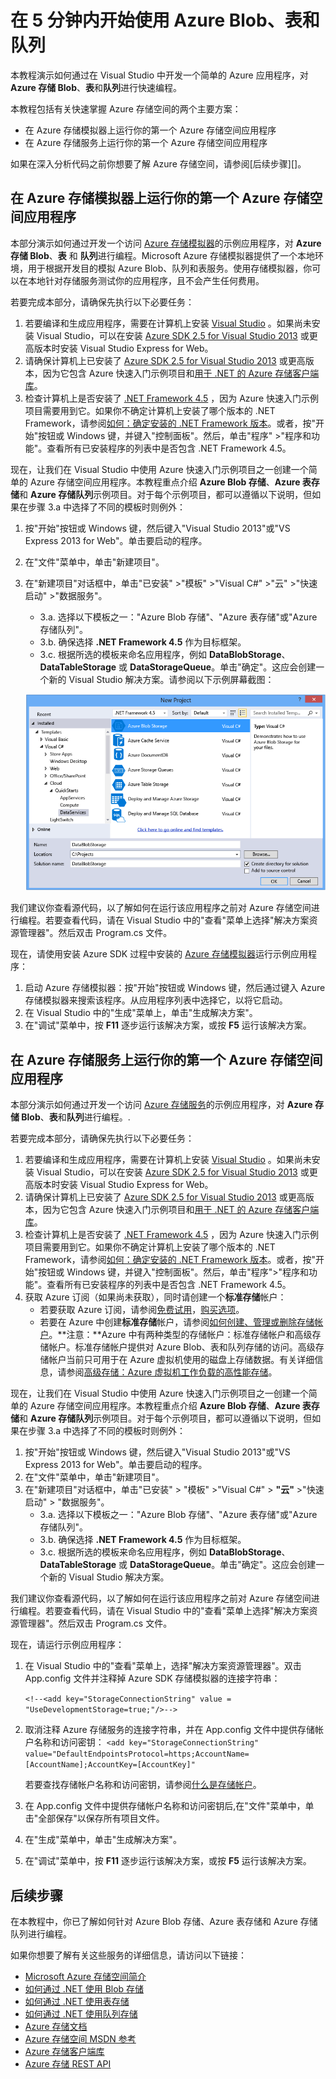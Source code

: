 <properties 
	pageTitle="在 5 分钟内开始使用 Azure Blob、表和队列" 
	description="了解如何使用 Azure 快速入门项目和 Visual Studio 快速掌握 Microsoft Azure Blob、表和队列。" 
	services="storage" 
	documentationCenter=".net" 
	authors="Selcin" 
	manager="adinah" 
	editor=""/>
<tags ms.service="storage"
    ms.date="02/18/2015"
    wacn.date="04/15/2015"
    />










# 在 5 分钟内开始使用 Azure Blob、表和队列 

本教程演示如何通过在 Visual Studio 中开发一个简单的 Azure 应用程序，对 **Azure 存储 Blob**、**表**和**队列**进行快速编程。 

本教程包括有关快速掌握 Azure 存储空间的两个主要方案：

- 在 Azure 存储模拟器上运行你的第一个 Azure 存储空间应用程序
- 在 Azure 存储服务上运行你的第一个 Azure 存储空间应用程序

如果在深入分析代码之前你想要了解 Azure 存储空间，请参阅[后续步骤][]。

## 在 Azure 存储模拟器上运行你的第一个 Azure 存储空间应用程序

本部分演示如何通过开发一个访问 [Azure 存储模拟器](https://msdn.microsoft.com/zh-cn/library/azure/hh403989.aspx)的示例应用程序，对 **Azure 存储 Blob**、**表** 和 **队列**进行编程。Microsoft Azure 存储模拟器提供了一个本地环境，用于根据开发目的模拟 Azure Blob、队列和表服务。使用存储模拟器，你可以在本地针对存储服务测试你的应用程序，且不会产生任何费用。

若要完成本部分，请确保先执行以下必要任务：

1. 若要编译和生成应用程序，需要在计算机上安装 [Visual Studio](https://www.visualstudio.com/zh-cn/visual-studio-homepage-vs.aspx) 。如果尚未安装 Visual Studio，可以在安装 [Azure SDK 2.5 for Visual Studio 2013](https://www.microsoft.com/web/handlers/webpi.ashx/getinstaller/VWDOrVs2013AzurePack.appids)  或更高版本时安装 Visual Studio Express for Web。 
2. 请确保计算机上已安装了 [Azure SDK 2.5 for Visual Studio 2013](https://www.microsoft.com/web/handlers/webpi.ashx/getinstaller/VWDOrVs2013AzurePack.appids)  或更高版本，因为它包含 Azure 快速入门示例项目和[用于 .NET 的 Azure 存储客户端库](https://msdn.microsoft.com/zh-cn/library/azure/wa_storage_30_reference_home.aspx)。  
3. 检查计算机上是否安装了 [.NET Framework 4.5](http://www.microsoft.com/zh-CN/download/details.aspx?id=30653) ，因为 Azure 快速入门示例项目需要用到它。如果你不确定计算机上安装了哪个版本的 .NET Framework，请参阅[如何：确定安装的 .NET Framework 版本](https://msdn.microsoft.com/zh-cn/vstudio/hh925568.aspx)。或者，按"开始"按钮或 Windows 键，并键入"控制面板"。然后，单击"程序" >"程序和功能"。查看所有已安装程序的列表中是否包含 .NET Framework 4.5。

现在，让我们在 Visual Studio 中使用 Azure 快速入门示例项目之一创建一个简单的 Azure 存储空间应用程序。本教程重点介绍 **Azure Blob 存储**、**Azure 表存储**和 **Azure 存储队列**示例项目。对于每个示例项目，都可以遵循以下说明，但如果在步骤 3.a 中选择了不同的模板时则例外：

1. 按"开始"按钮或 Windows 键，然后键入"Visual Studio 2013"或"VS Express 2013 for Web"。单击要启动的程序。
2. 在"文件"菜单中，单击"新建项目"。
3. 在"新建项目"对话框中，单击"已安装" >"模板" >"Visual C#" >"云" >"快速启动" >"数据服务"。
	- 3.a.  选择以下模板之一："Azure Blob 存储"、"Azure 表存储"或"Azure 存储队列"。 
	- 3.b. 确保选择 **.NET Framework 4.5** 作为目标框架。	
	- 3.c. 根据所选的模板来命名应用程序，例如 **DataBlobStorage**、**DataTableStorage** 或 **DataStorageQueue**。单击"确定"。这应会创建一个新的 Visual Studio 解决方案。请参阅以下示例屏幕截图：
	
	![Azure QuickStarts][Image1]

我们建议你查看源代码，以了解如何在运行该应用程序之前对 Azure 存储空间进行编程。若要查看代码，请在 Visual Studio 中的"查看"菜单上选择"解决方案资源管理器"。然后双击 Program.cs 文件。 

现在，请使用安装 Azure SDK 过程中安装的 [Azure 存储模拟器](https://msdn.microsoft.com/zh-cn/library/azure/hh403989.aspx)运行示例应用程序：

1.	启动 Azure 存储模拟器：按"开始"按钮或 Windows 键，然后通过键入 Azure 存储模拟器来搜索该程序。从应用程序列表中选择它，以将它启动。
2.	在 Visual Studio 中的"生成"菜单上，单击"生成解决方案"。 
3.	在"调试"菜单中，按 **F11** 逐步运行该解决方案，或按 **F5** 运行该解决方案。

## 在 Azure 存储服务上运行你的第一个 Azure 存储空间应用程序
本部分演示如何通过开发一个访问 [Azure 存储服务](/documentation/services/storage)的示例应用程序，对 **Azure 存储 Blob**、**表**和**队列**进行编程。.

若要完成本部分，请确保先执行以下必要任务：

1. 若要编译和生成应用程序，需要在计算机上安装 [Visual Studio](https://www.visualstudio.com/zh-cn/visual-studio-homepage-vs.aspx) 。如果尚未安装 Visual Studio，可以在安装 [Azure SDK 2.5 for Visual Studio 2013](https://www.microsoft.com/web/handlers/webpi.ashx/getinstaller/VWDOrVs2013AzurePack.appids)  或更高版本时安装 Visual Studio Express for Web。 
2. 请确保计算机上已安装了 [Azure SDK 2.5 for Visual Studio 2013](https://www.microsoft.com/web/handlers/webpi.ashx/getinstaller/VWDOrVs2013AzurePack.appids)  或更高版本，因为它包含 Azure 快速入门示例项目和[用于 .NET 的 Azure 存储客户端库](https://msdn.microsoft.com/zh-cn/library/azure/wa_storage_30_reference_home.aspx)。  
3. 检查计算机上是否安装了 [.NET Framework 4.5](http://www.microsoft.com/zh-CN/download/details.aspx?id=30653) ，因为 Azure 快速入门示例项目需要用到它。如果你不确定计算机上安装了哪个版本的 .NET Framework，请参阅[如何：确定安装的 .NET Framework 版本](https://msdn.microsoft.com/zh-cn/vstudio/hh925568.aspx)。或者，按"开始"按钮或 Windows 键，并键入"控制面板"。然后，单击"程序">"程序和功能"。查看所有已安装程序的列表中是否包含 .NET Framework 4.5。
4.	获取 Azure 订阅（如果尚未获取），同时请创建一个**标准存储**帐户：
	- 若要获取 Azure 订阅，请参阅[免费试用](/pricing/1rmb-trial)，[购买选项](/pricing/overview)。
	- 若要在 Azure 中创建**标准存储**帐户，请参阅[如何创建、管理或删除存储帐户](/documentation/articles/storage-create-storage-account)。**注意：**Azure 中有两种类型的存储帐户：标准存储帐户和高级存储帐户。标准存储帐户提供对 Azure Blob、表和队列存储的访问。高级存储帐户当前只可用于在 Azure 虚拟机使用的磁盘上存储数据。有关详细信息，请参阅[高级存储：Azure 虚拟机工作负载的高性能存储](/documentation/articles/storage-premium-storage-preview-portal)。

现在，让我们在 Visual Studio 中使用 Azure 快速入门示例项目之一创建一个简单的 Azure 存储空间应用程序。本教程重点介绍 **Azure Blob 存储**、**Azure 表存储**和 **Azure 存储队列**示例项目。对于每个示例项目，都可以遵循以下说明，但如果在步骤 3.a 中选择了不同的模板时则例外：

1. 按"开始"按钮或 Windows 键，然后键入"Visual Studio 2013"或"VS Express 2013 for Web"。单击要启动的程序。
2. 在"文件"菜单中，单击"新建项目"。
3. 在"新建项目"对话框中，单击"已安装" > "模板" >"Visual C#" > **"云"** >"快速启动" > "数据服务"。
	- 3.a. 选择以下模板之一："Azure Blob 存储"、"Azure 表存储"或"Azure 存储队列"。 
	- 3.b. 确保选择 **.NET Framework 4.5** 作为目标框架。
	- 3.c. 根据所选的模板来命名应用程序，例如 **DataBlobStorage**、**DataTableStorage** 或 **DataStorageQueue**。单击"确定"。这应会创建一个新的 Visual Studio 解决方案。 

我们建议你查看源代码，以了解如何在运行该应用程序之前对 Azure 存储空间进行编程。若要查看代码，请在 Visual Studio 中的"查看"菜单上选择"解决方案资源管理器"。然后双击 Program.cs 文件。 

现在，请运行示例应用程序：

1.	在 Visual Studio 中的"查看"菜单上，选择"解决方案资源管理器"。双击 App.config 文件并注释掉 Azure SDK 存储模拟器的连接字符串： 

	`<!--<add key="StorageConnectionString" value = "UseDevelopmentStorage=true;"/>-->`

2.	取消注释 Azure 存储服务的连接字符串，并在 App.config 文件中提供存储帐户名称和访问密钥：
	`<add key="StorageConnectionString" value="DefaultEndpointsProtocol=https;AccountName=[AccountName];AccountKey=[AccountKey]"` 

	若要查找存储帐户名称和访问密钥，请参阅[什么是存储帐户](/documentation/articles/storage-whatis-account)。 

3.	在 App.config 文件中提供存储帐户名称和访问密钥后,在"文件"菜单中，单击"全部保存"以保存所有项目文件。 
4.	在"生成"菜单中，单击"生成解决方案"。 
5.	在"调试"菜单中，按 **F11** 逐步运行该解决方案，或按 **F5** 运行该解决方案。


## 后续步骤
在本教程中，你已了解如何针对 Azure Blob 存储、Azure 表存储和 Azure 存储队列进行编程。 

如果你想要了解有关这些服务的详细信息，请访问以下链接：

* [Microsoft Azure 存储空间简介](/documentation/articles/storage-introduction)
* [如何通过 .NET 使用 Blob 存储](/documentation/articles/storage-dotnet-how-to-use-blobs)
* [如何通过 .NET 使用表存储](/documentation/articles/storage-dotnet-how-to-use-tables)
* [如何通过 .NET 使用队列存储](/documentation/articles/storage-dotnet-how-to-use-queues)
* [Azure 存储文档](/documentation/services/storage)
* [Azure 存储空间 MSDN 参考](http://msdn.microsoft.com/zh-cn/library/azure/gg433040.aspx)
* [Azure 存储客户端库](https://msdn.microsoft.com/zh-cn/library/azure/wa_storage_30_reference_home.aspx)
* [Azure 存储 REST API](https://msdn.microsoft.com/zh-cn/library/azure/dd179355.aspx)

[Image1]: ./media/storage-getting-started-guide/QuickStart.png


<!--HONumber=50-->